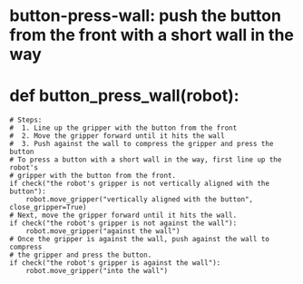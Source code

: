 # button-press-wall: push the button from the front with a short wall in the way
# def button_press_wall(robot):
    # Steps:
    #  1. Line up the gripper with the button from the front
    #  2. Move the gripper forward until it hits the wall
    #  3. Push against the wall to compress the gripper and press the button
    # To press a button with a short wall in the way, first line up the robot's
    # gripper with the button from the front.
    if check("the robot's gripper is not vertically aligned with the button"):
        robot.move_gripper("vertically aligned with the button", close_gripper=True)
    # Next, move the gripper forward until it hits the wall.
    if check("the robot's gripper is not against the wall"):
        robot.move_gripper("against the wall")
    # Once the gripper is against the wall, push against the wall to compress
    # the gripper and press the button.
    if check("the robot's gripper is against the wall"):
        robot.move_gripper("into the wall")